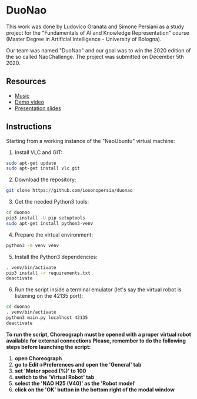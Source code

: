 # DuoNao
This work was done by Ludovico Granata and Simone Persiani
as a study project for the "Fundamentals of AI and Knowledge
Representation" course (Master Degree in Artificial Intelligence - University of Bologna).

Our team was named "DuoNao" and our goal was to win the 2020 edition of the so called NaoChallenge.
The project was submitted on December 5th 2020.

## Resources
  * [Music](https://github.com/iosonopersia/duonao/blob/main/Don't%20stop%20me%20now%20-%20Queen.mp3)
  * [Demo video](https://github.com/iosonopersia/duonao/blob/main/Don't%20stop%20me%20NAO%20(queen).mp4)
  * [Presentation slides](https://github.com/iosonopersia/duonao/blob/main/NAO%20Challenge.pdf)

## Instructions
Starting from a working instance of the "NaoUbuntu" virtual machine:
  1. Install VLC and GIT:
```bash
sudo apt-get update
sudo apt-get install vlc git
```
  2. Download the repository:
```bash
git clone https://github.com/iosonopersia/duonao
```
  3. Get the needed Python3 tools:
```bash
cd duonao
pip3 install -U pip setuptools
sudo apt-get install python3-venv
```
  4. Prepare the virtual environment:
```bash
python3 -m venv venv
```
  5. Install the Python3 dependencies:
```bash
. venv/bin/activate
pip3 install -r requirements.txt
deactivate
```
  6. Run the script inside a terminal emulator
     (let's say the virtual robot is listening on the 42135 port):
```bash
cd duonao
. venv/bin/activate
python3 main.py localhost 42135
deactivate
```

**To run the script, Choreograph must be opened with a proper virtual robot available for external connections**
**Please, remember to do the following steps before launching the script:**
  1. **open Choreograph**
  2. **go to Edit->Preferences and open the 'General' tab**
  3. **set 'Motor speed (%)' to 100**
  4. **switch to the 'Virtual Robot' tab**
  5. **select the 'NAO H25 (V40)' as the 'Robot model'**
  6. **click on the 'OK' button in the bottom right of the modal window**
